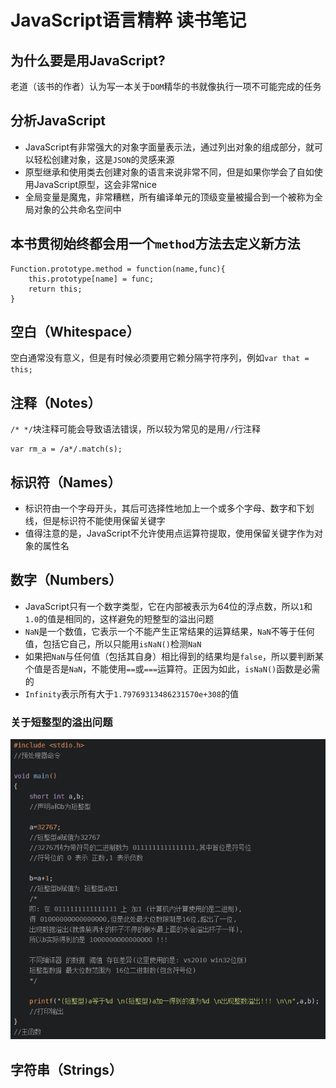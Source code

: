 # JavaScript语言精粹 读书笔记

## 为什么要是用JavaScript?
老道（该书的作者）认为写一本关于`DOM`精华的书就像执行一项不可能完成的任务  

## 分析JavaScript
+ JavaScript有非常强大的对象字面量表示法，通过列出对象的组成部分，就可以轻松创建对象，这是`JSON`的灵感来源  
+ 原型继承和使用类去创建对象的语言来说非常不同，但是如果你学会了自如使用JavaScript原型，这会非常nice  
+ 全局变量是魔鬼，非常糟糕，所有编译单元的顶级变量被撮合到一个被称为全局对象的公共命名空间中  

## 本书贯彻始终都会用一个`method`方法去定义新方法  
```
Function.prototype.method = function(name,func){
	this.prototype[name] = func;
	return this;
}
```

## 空白（Whitespace）
空白通常没有意义，但是有时候必须要用它赖分隔字符序列，例如`var that = this;`  

## 注释（Notes）
`/* */`块注释可能会导致语法错误，所以较为常见的是用`//`行注释  
```
var rm_a = /a*/.match(s);
```

## 标识符（Names）
+ 标识符由一个字母开头，其后可选择性地加上一个或多个字母、数字和下划线，但是标识符不能使用保留关键字  
+ 值得注意的是，JavaScript不允许使用点运算符提取，使用保留关键字作为对象的属性名  

## 数字（Numbers）
+ JavaScript只有一个数字类型，它在内部被表示为64位的浮点数，所以`1`和`1.0`的值是相同的，这样避免的短整型的溢出问题  
+ `NaN`是一个数值，它表示一个不能产生正常结果的运算结果，`NaN`不等于任何值，包括它自己，所以只能用`isNaN()`检测`NaN`  
+ 如果把`NaN`与任何值（包括其自身）相比得到的结果均是`false`，所以要判断某个值是否是`NaN`，不能使用`==`或`===`运算符。正因为如此，`isNaN()`函数是必需的  
+ `Infinity`表示所有大于`1.79769313486231570e+308`的值

### 关于短整型的溢出问题
![关于短整型溢出](lib/img/关于短整型溢出.png "关于短整型溢出")  

## 字符串（Strings）
